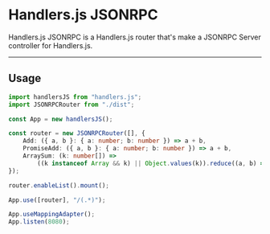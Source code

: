 # Handlers.js JSONRPC

Handlers.js JSONRPC is a Handlers.js router that's make a JSONRPC Server controller for Handlers.js.

---

## Usage

```typescript
import handlersJS from "handlers.js";
import JSONRPCRouter from "./dist";

const App = new handlersJS();

const router = new JSONRPCRouter([], {
	Add: ({ a, b }: { a: number; b: number }) => a + b,
	PromiseAdd: ({ a, b }: { a: number; b: number }) => a + b,
	ArraySum: (k: number[]) =>
		((k instanceof Array && k) || Object.values(k)).reduce((a, b) => a + b, 0),
});

router.enableList().mount();

App.use([router], "/(.*)");

App.useMappingAdapter();
App.listen(8080);
```
